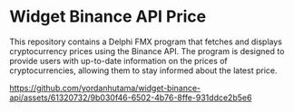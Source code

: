 # Widget Binance API Price
This repository contains a Delphi FMX program that fetches and displays cryptocurrency prices using the Binance API.
The program is designed to provide users with up-to-date information on the prices of cryptocurrencies,
allowing them to stay informed about the latest price.

https://github.com/yordanhutama/widget-binance-api/assets/61320732/9b030f46-6502-4b76-8ffe-931ddce2b5e6


